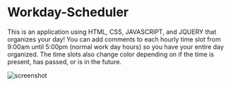 # Workday-Scheduler

This is an application using HTML, CSS, JAVASCRIPT, and JQUERY that organizes your day! You can add comments to each hourly time slot from 9:00am until 5:00pm (normal work day hours) so you have your entire day organized. The time slots also change color depending on if the time is present, has passed, or is in the future.

![screenshot](./Assets/Screenshot-Worday-scheduler.png)
